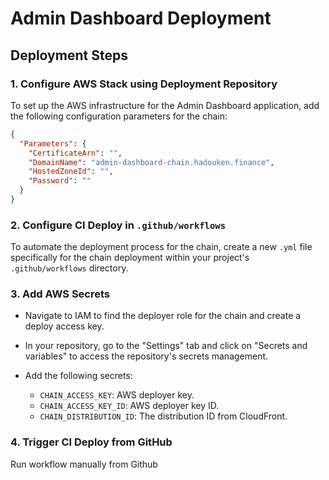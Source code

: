 # Admin Dashboard Deployment

## Deployment Steps

### 1. Configure AWS Stack using Deployment Repository

To set up the AWS infrastructure for the Admin Dashboard application, add the following configuration parameters for the chain:

```json
{
  "Parameters": {
    "CertificateArn": "",
    "DomainName": "admin-dashboard-chain.hadouken.finance",
    "HostedZoneId": "",
    "Password": ""
  }
}
```

### 2. Configure CI Deploy in `.github/workflows`

To automate the deployment process for the chain, create a new `.yml` file specifically for the chain deployment within your project's `.github/workflows` directory.

### 3. Add AWS Secrets

- Navigate to IAM to find the deployer role for the chain and create a deploy access key.

- In your repository, go to the "Settings" tab and click on "Secrets and variables" to access the repository's secrets management.

- Add the following secrets:

  - `CHAIN_ACCESS_KEY`: AWS deployer key.
  - `CHAIN_ACCESS_KEY_ID`: AWS deployer key ID.
  - `CHAIN_DISTRIBUTION_ID`: The distribution ID from CloudFront.

### 4. Trigger CI Deploy from GitHub

Run workflow manually from Github
